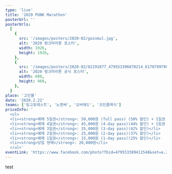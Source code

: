 ```yaml
---
type: 'live'
title: '2020 PUNK Marathon'
posterUrl: ''
posterUrls:
  [
    {
      src: '/images/posters/2020-02/goinmul.jpg',
      alt: '2020 펑크마라톤 포스터',
      width: 1926,
      height: 1926,
    },
    {
      src: '/images/posters/2020-02/82191077_479553396078214_6170799798740844544_o.jpg',
      alt: '2020 펑크마라톤 공식 포스터',
      width: 680,
      height: 960,
    },
  ]
place: '고인물'
date: '2020.2.22'
teams: ['링고포레스트', '노앤써', '오버헤드', '코인클래식']
priceInfo: '
  <ul>
  <li><strong>예매 5일권</strong>: 50,000원 (full pass) (50% 할인) + 1일권 게스트 티켓 2매 증정</li>
  <li><strong>예매 4일권</strong>: 45,000원 (4-day pass)(44% 할인) + 1일권 게스트 티켓 1매 증정</li>
  <li><strong>예매 3일권</strong>: 35,000원 (3-day pass)(42% 할인)</li>
  <li><strong>예매 2일권</strong>: 25,000원 (2-day pass)(37% 할인)</li>
  <li><strong>예매 1일권</strong>: 15,000원 (1-day pass)(25% 할인)</li>
  <li><strong>당일 현매</strong>: 20,000원</li>
  </ul>'
eventLink: 'https://www.facebook.com/photo?fbid=479553389411548&set=a.228266707873552'
---
```


test
